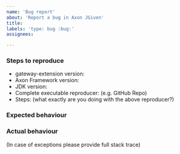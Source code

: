 ```yaml
---
name: 'Bug report'
about: 'Report a bug in Axon JGiven'
title:
labels: 'type: bug :bug:'
assignees: 

---
```


### Steps to reproduce

* gateway-extension version:
* Axon Framework version:
* JDK version:  
* Complete executable reproducer: (e.g. GitHub Repo)
* Steps: (what exactly are you doing with the above reproducer?)

### Expected behaviour

### Actual behaviour

(In case of exceptions please provide full stack trace)
